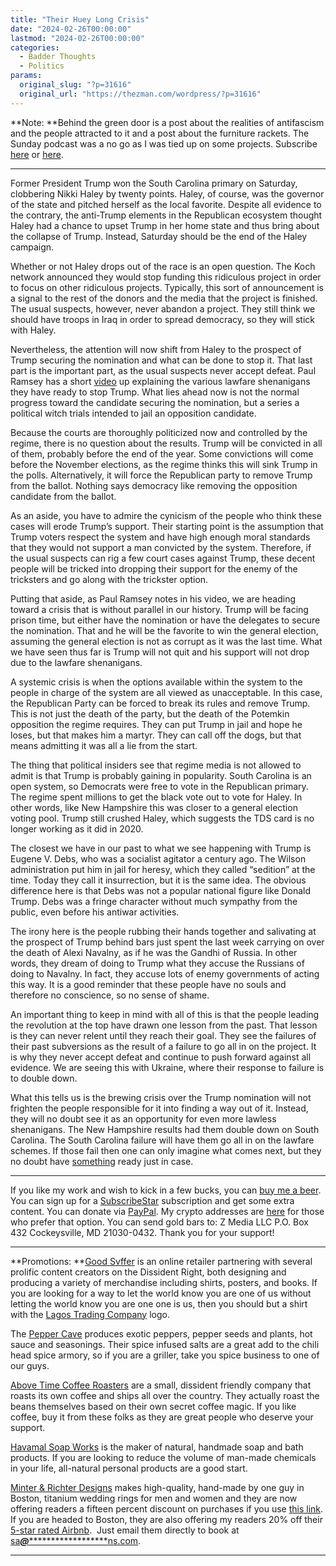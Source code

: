 ```yaml
---
title: "Their Huey Long Crisis"
date: "2024-02-26T00:00:00"
lastmod: "2024-02-26T00:00:00"
categories:
  - Badder Thoughts
  - Politics
params:
  original_slug: "?p=31616"
  original_url: "https://thezman.com/wordpress/?p=31616"
---
```


**Note: **Behind the green door is a post about the realities of
antifascism and the people attracted to it and a post about the
furniture rackets. The Sunday podcast was a no go as I was tied up on
some projects. Subscribe
<a href="https://www.subscribestar.com/the-z-blog" rel="noopener"
target="_blank">here</a> or
<a href="https://thedissident.substack.com/" rel="noopener"
target="_blank">here</a>.

------------------------------------------------------------------------

Former President Trump won the South Carolina primary on Saturday,
clobbering Nikki Haley by twenty points. Haley, of course, was the
governor of the state and pitched herself as the local favorite. Despite
all evidence to the contrary, the anti-Trump elements in the Republican
ecosystem thought Haley had a chance to upset Trump in her home state
and thus bring about the collapse of Trump. Instead, Saturday should be
the end of the Haley campaign.

Whether or not Haley drops out of the race is an open question. The Koch
network announced they would stop funding this ridiculous project in
order to focus on other ridiculous projects. Typically, this sort of
announcement is a signal to the rest of the donors and the media that
the project is finished. The usual suspects, however, never abandon a
project. They still think we should have troops in Iraq in order to
spread democracy, so they will stick with Haley.

Nevertheless, the attention will now shift from Haley to the prospect of
Trump securing the nomination and what can be done to stop it. That last
part is the important part, as the usual suspects never accept defeat.
Paul Ramsey has a short
<a href="https://youtu.be/W1nz7jFj0G8?si=UFKSHPH0ZmP3W6jV"
rel="noopener" target="_blank">video</a> up explaining the various
lawfare shenanigans they have ready to stop Trump. What lies ahead now
is not the normal progress toward the candidate securing the nomination,
but a series a political witch trials intended to jail an opposition
candidate.

Because the courts are thoroughly politicized now and controlled by the
regime, there is no question about the results. Trump will be convicted
in all of them, probably before the end of the year. Some convictions
will come before the November elections, as the regime thinks this will
sink Trump in the polls. Alternatively, it will force the Republican
party to remove Trump from the ballot. Nothing says democracy like
removing the opposition candidate from the ballot.

As an aside, you have to admire the cynicism of the people who think
these cases will erode Trump’s support. Their starting point is the
assumption that Trump voters respect the system and have high enough
moral standards that they would not support a man convicted by the
system. Therefore, if the usual suspects can rig a few court cases
against Trump, these decent people will be tricked into dropping their
support for the enemy of the tricksters and go along with the trickster
option.

Putting that aside, as Paul Ramsey notes in his video, we are heading
toward a crisis that is without parallel in our history. Trump will be
facing prison time, but either have the nomination or have the delegates
to secure the nomination. That and he will be the favorite to win the
general election, assuming the general election is not as corrupt as it
was the last time. What we have seen thus far is Trump will not quit and
his support will not drop due to the lawfare shenanigans.

A systemic crisis is when the options available within the system to the
people in charge of the system are all viewed as unacceptable. In this
case, the Republican Party can be forced to break its rules and remove
Trump. This is not just the death of the party, but the death of the
Potemkin opposition the regime requires. They can put Trump in jail and
hope he loses, but that makes him a martyr. They can call off the dogs,
but that means admitting it was all a lie from the start.

The thing that political insiders see that regime media is not allowed
to admit is that Trump is probably gaining in popularity. South Carolina
is an open system, so Democrats were free to vote in the Republican
primary. The regime spent millions to get the black vote out to vote for
Haley. In other words, like New Hampshire this was closer to a general
election voting pool. Trump still crushed Haley, which suggests the TDS
card is no longer working as it did in 2020.

The closest we have in our past to what we see happening with Trump is
Eugene V. Debs, who was a socialist agitator a century ago. The Wilson
administration put him in jail for heresy, which they called “sedition”
at the time. Today they call it insurrection, but it is the same idea.
The obvious difference here is that Debs was not a popular national
figure like Donald Trump. Debs was a fringe character without much
sympathy from the public, even before his antiwar activities.

The irony here is the people rubbing their hands together and salivating
at the prospect of Trump behind bars just spent the last week carrying
on over the death of Alexi Navalny, as if he was the Gandhi of Russia.
In other words, they dream of doing to Trump what they accuse the
Russians of doing to Navalny. In fact, they accuse lots of enemy
governments of acting this way. It is a good reminder that these people
have no souls and therefore no conscience, so no sense of shame.

An important thing to keep in mind with all of this is that the people
leading the revolution at the top have drawn one lesson from the past.
That lesson is they can never relent until they reach their goal. They
see the failures of their past subversions as the result of a failure to
go all in on the project. It is why they never accept defeat and
continue to push forward against all evidence. We are seeing this with
Ukraine, where their response to failure is to double down.

What this tells us is the brewing crisis over the Trump nomination will
not frighten the people responsible for it into finding a way out of it.
Instead, they will no doubt see it as an opportunity for even more
lawless shenanigans. The New Hampshire results had them double down on
South Carolina. The South Carolina failure will have them go all in on
the lawfare schemes. If those fail then one can only imagine what comes
next, but they no doubt have
<a href="https://en.wikipedia.org/wiki/Carl_Weiss" rel="noopener"
target="_blank">something</a> ready just in case.

------------------------------------------------------------------------

If you like my work and wish to kick in a few bucks, you can
<a href="https://www.buymeacoffee.com/mujolulu" rel="noopener"
target="_blank">buy me a beer</a>. You can sign up for a
<a href="https://www.subscribestar.com/the-z-blog" rel="noopener"
target="_blank">SubscribeStar</a> subscription and get some extra
content. You can donate via <a
href="https://www.paypal.com/donate/?cmd=_s-xclick&amp;hosted_button_id=UDAS2Q8JYA6CN&amp;source=url"
rel="noopener" target="_blank">PayPal</a>. My crypto addresses are
<a href="https://thezman.com/wordpress/?page_id=22713" rel="noopener"
target="_blank">here</a> for those who prefer that option. You can send
gold bars to: Z Media LLC P.O. Box 432 Cockeysville, MD 21030-0432.
Thank you for your support!

------------------------------------------------------------------------

**Promotions: **<a href="https://goodsvffer.com/" rel="noopener" target="_blank">Good
Svffer</a> is an online retailer partnering with several prolific
content creators on the Dissident Right, both designing and producing a
variety of merchandise including shirts, posters, and books. If you are
looking for a way to let the world know you are one of us without
letting the world know you are one one is us, then you should but a
shirt with the
<a href="https://goodsvffer.com/products/lagos-trading-company"
rel="noopener" target="_blank">Lagos Trading Company</a> logo.

The <a href="https://peppercave.com/shop/ols/products" rel="noopener"
target="_blank">Pepper Cave</a> produces exotic peppers, pepper seeds
and plants, hot sauce and seasonings. Their spice infused salts are a
great add to the chili head spice armory, so if you are a griller, take
you spice business to one of our guys.

<a href="https://abovetimecoffee.com/" rel="noopener"
target="_blank">Above Time Coffee Roasters</a> are a small, dissident
friendly company that roasts its own coffee and ships all over the
country. They actually roast the beans themselves based on their own
secret coffee magic. If you like coffee, buy it from these folks as they
are great people who deserve your support.

<a href="https://havamalsoapworks.com/" rel="noopener"
target="_blank">Havamal Soap Works</a> is the maker of natural, handmade
soap and bath products. If you are looking to reduce the volume of
man-made chemicals in your life, all-natural personal products are a
good start.

<a href="https://www.minterandrichterdesigns.com/"
rel="noreferrer nofollow noopener" target="_blank">Minter &amp; Richter
Designs</a> makes high-quality, hand-made by one guy in Boston, titanium
wedding rings for men and women and they are now offering readers a
fifteen percent discount on purchases if you use
<a href="https://www.minterandrichterdesigns.com/discount/ZMAN"
rel="noreferrer nofollow noopener" target="_blank">this link</a>.
<span class="highlight"><span class="colour"><span class="font"><span class="size">If
you are headed to Boston, they are also offering my readers 20% off
their <a
href="https://www.airbnb.com/users/7988017/listings?user_id=7988017&amp;s=3"
rel="noopener noreferrer" target="_blank">5-star rated Airbnb</a>.  Just
email them directly to book at
<a href="mailto:sa***@*********************ns.com"
data-original-string="Q3W5mKSSy5dSS9FUuRILKQ==cb73rnjJNbSFLQjLLEtJVn5X0tvCCIfX6aLdnF0YEkYBlQjYsdWwCvcZtGSQtjMORmc"><span
class="apbct-email-encoder"
data-original-string="rXXXUasLauh/q7YSNMC2pQ==cb7+MDmoyqRsVH62cWlCy36b1KmrvxBUSx7FgxJgfBS26EAajmT5GtTMjNJPSMhmjkR"
title="This contact has been encoded by Anti-Spam by CleanTalk. Click to decode. To finish the decoding make sure that JavaScript is enabled in your browser.">sa<span
class="apbct-blur">***</span>@<span
class="apbct-blur">*********************</span>ns.com</span></a>.</span></span></span></span>

------------------------------------------------------------------------
